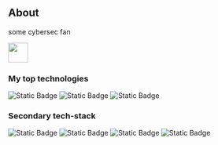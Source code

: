 ## About 

some cybersec fan

<img src="https://disclaimer.org.au/media/pages/contents/marco-fusinato-desastres-invigilators-dispatch/invigilators-dispatch-four/dd1f75f439-1676348626/gif1smaller.gif" width="40" height="40" />


### My top technologies

![Static Badge](https://img.shields.io/badge/-C_language-%23A8B9CC?style=for-the-badge&logo=C&logoColor=%23A8B9CC&labelColor=%23ffffff)
![Static Badge](https://img.shields.io/badge/-Python-%233776AB?style=for-the-badge&logo=Python&logoColor=%233776AB&labelColor=%23ffffff)
![Static Badge](https://img.shields.io/badge/-Django-%23092E20?style=for-the-badge&logo=Django&logoColor=%23092E20&labelColor=%23ffffff)

### Secondary tech-stack 

![Static Badge](https://img.shields.io/badge/-Go-%2300ADD8?style=for-the-badge&logo=Go&logoColor=%2300ADD8&labelColor=%23ffffff)
![Static Badge](https://img.shields.io/badge/-JavaScript-%23F7DF1E?style=for-the-badge&logo=javascript&logoColor=%23F7DF1E&labelColor=%23000000)
![Static Badge](https://img.shields.io/badge/-HTML-%23E34F26?style=for-the-badge&logo=html5&logoColor=%23E34F26&labelColor=%23000000)
![Static Badge](https://img.shields.io/badge/-CSS-%231572B6?style=for-the-badge&logo=css3&logoColor=%231572B6&labelColor=%23000000)

